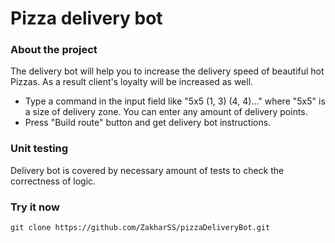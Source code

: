 # Pizza delivery bot

### About the project

The delivery bot will help you to increase the delivery speed of beautiful hot Pizzas. As a result client's loyalty will be increased as well.

- Type a command in the input field like "5x5 (1, 3) (4, 4)..." where "5x5" is a size of delivery zone. You can enter any amount of delivery points.
- Press "Build route" button and get delivery bot instructions.

### Unit testing

Delivery bot is covered by necessary amount of tests to check the correctness of logic.

### Try it now
```
git clone https://github.com/ZakharSS/pizzaDeliveryBot.git
```


